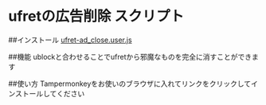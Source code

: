 # ufretの広告削除 スクリプト

##インストール
<a href="https://github.com/iorin006/ufret-ad_closer/raw/main/ufret-ad_close.user.js">ufret-ad_close.user.js</a>

##機能
ublockと合わせることでufretから邪魔なものを完全に消すことができます

##使い方
Tampermonkeyをお使いのブラウザに入れてリンクをクリックしてインストールしてください
